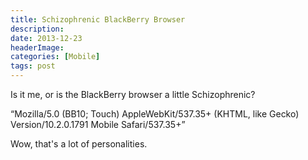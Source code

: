 ```yaml
---
title: Schizophrenic BlackBerry Browser
description: 
date: 2013-12-23
headerImage: 
categories: [Mobile]
tags: post
---
```


Is it me, or is the BlackBerry browser a little Schizophrenic?

“Mozilla/5.0 (BB10; Touch) AppleWebKit/537.35+ (KHTML, like Gecko) Version/10.2.0.1791 Mobile Safari/537.35+”

Wow, that's a lot of personalities.